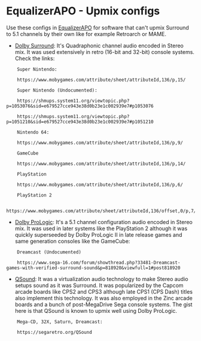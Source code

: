# EqualizerAPO - Upmix configs

Use these configs in [EqualizerAPO](https://sourceforge.net/projects/equalizerapo/) for software that can't upmix Surround to 5.1 channels by their own like for example Retroarch or MAME.

- [Dolby Surround](https://en.wikipedia.org/wiki/Dolby_Pro_Logic#Dolby_Surround): It's Quadraphonic channel audio encoded in Stereo mix. It was used extensively in retro (16-bit and 32-bit) console systems. Check the links:

```
	Super Nintendo:

	https://www.mobygames.com/attribute/sheet/attributeId,136/p,15/

	Super Nintendo (Undocumented):

	https://shmups.system11.org/viewtopic.php?p=1053076&sid=e679527cce943e38d0b23e1c002939e7#p1053076

	https://shmups.system11.org/viewtopic.php?p=1051210&sid=e679527cce943e38d0b23e1c002939e7#p1051210

	Nintendo 64:

	https://www.mobygames.com/attribute/sheet/attributeId,136/p,9/

	GameCube

	https://www.mobygames.com/attribute/sheet/attributeId,136/p,14/

	PlayStation

	https://www.mobygames.com/attribute/sheet/attributeId,136/p,6/

	PlayStation 2

	https://www.mobygames.com/attribute/sheet/attributeId,136/offset,0/p,7/so,0a/
```

- [Dolby ProLogic](https://en.wikipedia.org/wiki/Dolby_Pro_Logic#Dolby_Pro_Logic): It's a 5.1 channel configuration audio encoded in Stereo mix. It was used in later systems like the PlayStation 2 although it was quickly superseeded by Dolby ProLogic II in late release games and same generation consoles like the GameCube:
```
	Dreamcast (Undocumented)

	https://www.sega-16.com/forum/showthread.php?33481-Dreamcast-games-with-verified-surround-sound&p=818920&viewfull=1#post818920
```
- [QSound](https://en.wikipedia.org/wiki/QSound): It was a virtualization audio technology to make Stereo audio setups sound as it was Surround. It was popularized by the Capcom arcade boards like CPS2 and CPS3 although late CPS1 (CPS Dash) titles also implement this technology. It was also employed in the Zinc arcade boards and a bunch of post-MegaDrive Sega console systems. The gist here is that QSound is known to upmix well using Dolby ProLogic.

```
	Mega-CD, 32X, Saturn, Dreamcast:

	https://segaretro.org/QSound
```